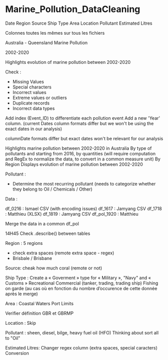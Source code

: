 # Marine_Pollution_DataCleaning

Date
Region
Source
Ship Type
Area
Location
Pollutant
Estimated Litres

Colonnes toutes les mêmes sur tous les fichiers

Australia - Queensland
Marine Pollution 

2002-2020

Highlights evolution of marine pollution between 2002-2020



Check : 
- Missing Values
- Special characters
- Incorrect values
- Extreme values or outliers
- Duplicate records
- Incorrect data types

Add index (Event_ID) to differentiate each pollution event
Add a new 'Year' column. (current Dates column formats differ but we won't be using the exact dates in our analysis)

columnDate formats differ but exact dates won't be relevant for our analysis

Highlights marine pollution between 2002-2020 in Australia
By type of pollutants and starting from 2016, by quantities (will require computation and RegEx to normalize the data, to convert in a common measure unit)
By Region 
Displays evolution of marine pollution between 2002-2020

Pollutant :
- Determine the most recurring pollutant (needs to categorize whether they belong to Oil / Chemicals / Other)


Data : 

df_0216 : Ismael CSV (with encoding issues)
df_1617 : Jamyang CSV
df_1718 : Matthieu (XLSX)
df_1819 : Jamyang CSV
df_pol_1920 : Matthieu

Merge the data in a common df_pol

14H45 Check .describe() between tables

Region : 5 regions
- check extra spaces (remote extra space - regex)
- Brisbale / Brisbane

Source: 
cheak how much coral (remote or not)

Ship Type : 
Create a « Goverment » type for « Military », "Navy" and «  Customs »
Recreational
Commercial (tanker, trading, trading ship)
Fishing on garde (au cas où en fonction du nombre d’occurence de cette donnée après le merge)


Area : 
Coastal Waters 
Port Limits

Verifier définition GBR et GBRMP

Location : Skip 

Pollutant : sheen, diesel, bilge, heavy fuel oil (HFO) 
Thinking about sort all to "Oil"

Estimated Litres: 
Changer regex column (extra spaces, special caracters)
Conversion
